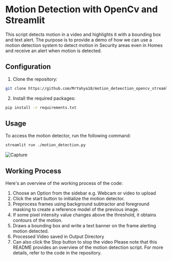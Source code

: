 # Motion Detection with OpenCv and Streamlit

This script detects motion in a video and highlights it with a bounding box and text alert. The purpose is to provide a demo of how we can use a motion detection system to detect motion in Security areas even in Homes and receive an alert when motion is detected.

## Configuration

1. Clone the repository:

```bash
git clone https://github.com/MrYahya18/motion_deteection_opencv_streamlit.git
```

2. Install the required packages:

```bash
pip install -r requirements.txt
```

## Usage

To access the motion detector, run the following command:

```bash
streamlit run ./motion_detection.py
```
![Capture](https://github.com/MrYahya18/motion_deteection_opencv_streamlit/assets/88489038/ed0b45f1-890f-4a4f-acc2-0f91ac717fd2)

## Working Process

Here's an overview of the working process of the code:

1. Choose an Option from the sidebar e.g. Webcam or video to upload 
2. Click the start button to initialize the motion detector. 
4. Preprocess frames using background subtractor and foreground masking to create a reference model of the previous image.
5. If some pixel intensity value changes above the threshold, it obtains contours of the motion.
6. Draws a bounding box and write a text banner on the frame alerting motion detected.
7. Processed Video saved in Output Directory
8. Can also click the Stop button to stop the video
Please note that this README provides an overview of the motion detection script. For more details, refer to the code in the repository.
